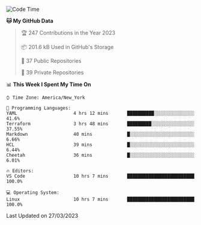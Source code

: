 <!--START_SECTION:waka-->
![Code Time](http://img.shields.io/badge/Code%20Time-157%20hrs%2054%20mins-blue)

**🐱 My GitHub Data** 

> 🏆 247 Contributions in the Year 2023
 > 
> 📦 201.6 kB Used in GitHub's Storage 
 > 
> 📜 37 Public Repositories 
 > 
> 🔑 39 Private Repositories  
 > 
📊 **This Week I Spent My Time On** 

```text
⌚︎ Time Zone: America/New_York

💬 Programming Languages: 
YAML                     4 hrs 12 mins       ██████████░░░░░░░░░░░░░░░   41.6% 
Terraform                3 hrs 48 mins       █████████░░░░░░░░░░░░░░░░   37.55% 
Markdown                 40 mins             █░░░░░░░░░░░░░░░░░░░░░░░░   6.66% 
HCL                      39 mins             █░░░░░░░░░░░░░░░░░░░░░░░░   6.44% 
Cheetah                  36 mins             █░░░░░░░░░░░░░░░░░░░░░░░░   6.01%

🔥 Editors: 
VS Code                  10 hrs 7 mins       █████████████████████████   100.0%

💻 Operating System: 
Linux                    10 hrs 7 mins       █████████████████████████   100.0%

```


 Last Updated on 27/03/2023
<!--END_SECTION:waka-->